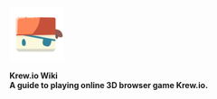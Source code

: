 ![Krew logo](./assets/img/logos/favicon.png)

<b class="coverpage-title">Krew.io Wiki</b>
<br>
<b class="coverpage-title subtitle">A guide to playing online 3D browser game Krew.io.</b>
